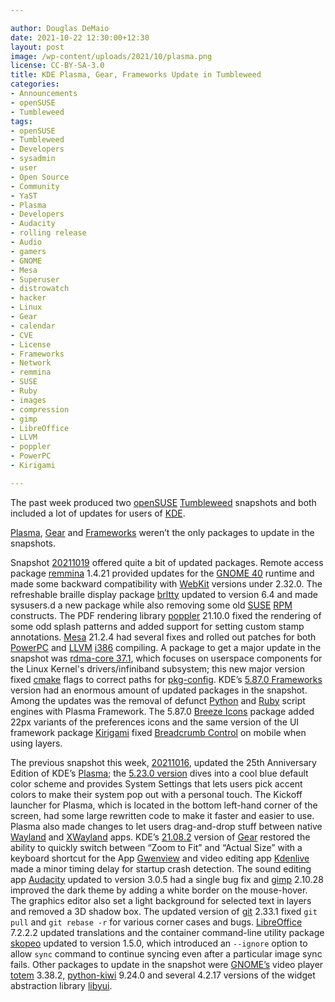```yaml
---

author: Douglas DeMaio
date: 2021-10-22 12:30:00+12:30
layout: post
image: /wp-content/uploads/2021/10/plasma.png
license: CC-BY-SA-3.0
title: KDE Plasma, Gear, Frameworks Update in Tumbleweed
categories:
- Announcements
- openSUSE
- Tumbleweed
tags:
- openSUSE
- Tumbleweed
- Developers
- sysadmin
- user
- Open Source
- Community
- YaST
- Plasma
- Developers
- Audacity
- rolling release
- Audio
- gamers
- GNOME
- Mesa
- Superuser
- distrowatch
- hacker
- Linux
- Gear
- calendar
- CVE
- License
- Frameworks
- Network
- remmina
- SUSE
- Ruby
- images
- compression
- gimp
- LibreOffice
- LLVM
- poppler
- PowerPC
- Kirigami

---
```


The past week produced two [openSUSE](https://get.opensuse.org/) [Tumbleweed](https://get.opensuse.org/tumbleweed/) snapshots and both included a lot of updates for users of [KDE](https://kde.org).

[Plasma](https://kde.org/plasma-desktop/), [Gear](https://kde.org/announcements/gear/21.08.2/) and [Frameworks](https://kde.org/announcements/frameworks/5/5.87.0/) weren’t the only packages to update in the snapshots.

Snapshot [20211019](https://lists.opensuse.org/archives/list/factory@lists.opensuse.org/thread/WCGWGALNS66I4U7J7FXXBHEXG7I5KYHO/) offered quite a bit of updated packages. Remote access package [remmina](https://remmina.org/) 1.4.21 provided updates for the [GNOME 40](https://forty.gnome.org/) runtime and made some backward compatibility with [WebKit](https://webkit.org/) versions under 2.32.0. The refreshable braille display package [brltty](https://github.com/brltty/brltty) updated to version 6.4 and made sysusers.d a new package while also removing some old [SUSE](https://www.suse.com/) [RPM](https://rpm.org/) constructs. The PDF rendering library [poppler](https://poppler.freedesktop.org/) 21.10.0 fixed the rendering of some odd splash patterns and added support for setting custom stamp annotations. [Mesa](https://www.mesa3d.org/) 21.2.4 had several fixes and rolled out patches for both [PowerPC](https://en.wikipedia.org/wiki/Ppc64) and [LLVM](https://llvm.org/) [i386](https://en.wikipedia.org/wiki/I386) compiling. A package to get a major update in the snapshot was [rdma-core 37.1](https://github.com/linux-rdma/rdma-core), which focuses on userspace components for the Linux Kernel's drivers/infiniband subsystem; this new major version fixed [cmake](https://cmake.org/) flags to correct paths for [pkg-config](https://www.freedesktop.org/wiki/Software/pkg-config/). KDE’s  [5.87.0 Frameworks](https://kde.org/announcements/frameworks/5/5.87.0/) version had an enormous amount of updated packages in the snapshot. Among the updates was the removal of defunct [Python](https://www.python.org/) and [Ruby](https://www.ruby-lang.org/en/) script engines with Plasma Framework. The 5.87.0 [Breeze Icons](https://github.com/KDE/breeze-icons) package added 22px variants of the preferences icons and the same version of the UI framework package [Kirigami](https://kde.org/products/kirigami/) fixed [Breadcrumb Control](https://en.wikipedia.org/wiki/Breadcrumb_navigation) on mobile when using layers. 

The previous snapshot this week, [20211016](https://lists.opensuse.org/archives/list/factory@lists.opensuse.org/thread/YCFSAFUQAB5L7OLSXYOYL6AKE2K7NC73/), updated the 25th Anniversary Edition of KDE’s [Plasma](https://kde.org/announcements/plasma/5/5.23.0/); the [5.23.0 version](https://kde.org/announcements/plasma/5/5.23.0/) dives into a cool blue default color scheme and provides System Settings that lets users pick accent colors to make their system pop out with a personal touch. The Kickoff launcher for Plasma, which is located in the bottom left-hand corner of the screen, had some large rewritten code to make it faster and easier to use. Plasma also made changes to let users drag-and-drop stuff between native [Wayland](https://wayland.freedesktop.org/) and [XWayland](https://wayland.freedesktop.org/xserver.html) apps. KDE’s [21.08.2](https://kde.org/announcements/gear/21.08.2/) version of [Gear](https://kde.org/announcements/gear/21.08.2/) restored the ability to quickly switch between “Zoom to Fit” and “Actual Size” with a keyboard shortcut for the App [Gwenview](https://apps.kde.org/gwenview/) and video editing app [Kdenlive](https://kdenlive.org/en/) made a minor timing delay for startup crash detection. The sound editing app [Audacity](https://www.audacityteam.org/) updated to version 3.0.5 had a single bug fix and [gimp](https://www.gimp.org/) 2.10.28 improved the dark theme by adding a white border on the mouse-hover. The graphics editor also set a light background for selected text in layers and removed a 3D shadow box. The updated version of  [git](https://github.com/git) 2.33.1 fixed `git pull` and `git rebase -r` for various corner cases and bugs. [LibreOffice](https://www.libreoffice.org/) 7.2.2.2 updated translations and the container command-line utility package [skopeo](https://github.com/containers/skopeo) updated to version 1.5.0, which introduced an `--ignore` option to allow `sync` command to continue syncing even after a particular image sync fails. Other packages to update in the snapshot were [GNOME’s](https://www.gnome.org/) video player [totem](https://wiki.gnome.org/Apps/Videos) 3.38.2, [python-kiwi](https://pypi.org/project/kiwi/) 9.24.0 and several 4.2.17 versions of the widget abstraction library [libyui](https://github.com/libyui/libyui).
